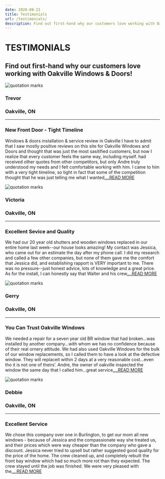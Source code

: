 ```yaml
---
date: 2020-08-21
title: Testimonials
url: /testimonials/
description: Find out first-hand why our customers love working with Oakville Windows & Doors!
---
```

<div class="content container">
    <h1 class="Testimonials title">TESTIMONIALS</h1>
    <h2 id="blurb" class="Testimonials">
        Find out first-hand why our customers love<br />
        working with Oakville Windows & Doors!
    </h2>
    <div id="testimonials">
        <div class="individual">
            <div class="leftQuote quote">
                <img alt="quotation marks" src="/img/quotation.png"/>
            </div>
            <div class="leftFrom from">
                <h3 class="Testimonials">Trevor</h3>
                <h3 class="Testimonials">Oakville, ON</h3>
                <hr />
            </div>
            <div class="leftReview review">
                <h3 class="Testimonials">New Front Door - Tight Timeline</h3>
                <p>
                    Windows & doors installation & service review in Oakville
                    I have to admit that I saw mostly positive reviews on this site for Oakville
                    Windows and Doors and thought that was just the most sasitified customers,
                    but now I realize that every customer feels the same way, including myself. had
                    received other quotes from other competitors, but only Andre truly understood
                    my needs and I felt comfortable working with him. I came to him with a very
                    tight timeline, so tight in fact that some of the competition thought that he was
                    just telling me what I wanted<a class="readMore Testimonials" href="https://homestars.com/companies/2785148-oakville-windows-doors-inc" target="_blank" rel="noreferrer">....READ MORE</a>
                </p>
            </div>
        </div>
        <div class="individual">
            <div class="rightQuote quote">
                <img alt="quotation marks" src="/img/quotation.png"/>
            </div>
            <div class="rightFrom from">
                <h3 class="Testimonials">Victoria</h3>
                <h3 class="Testimonials">Oakville, ON</h3>
                <hr />
            </div>
            <div class="rightReview review">
                <h3 class="Testimonials">Excellent Sevice and Quality</h3>
                <p>
                    We had our 20 year old shutters and wooden windows replaced in our entire
                    home last week--our house looks amazing! My contact was Jessica, who came
                    out for an estimate the day after my phone call. I did my research and called a
                    few other companies, but none of them gave me the comfort that Jessica did,
                    and establishing rapport is VERY important to me. There was no pressure--just
                    honest advice, lots of knowledge and a great price. As for the install, I can
                    honestly say that Walter and his crew<a class="readMore Testimonials" href="https://homestars.com/companies/2785148-oakville-windows-doors-inc" target="_blank" rel="noreferrer">....READ MORE</a>
                </p>
            </div>
        </div>
        <div class="individual">
            <div class="leftQuote quote">
                <img alt="quotation marks" src="/img/quotation.png"/>
            </div>
            <div class="leftFrom from">
                <h3 class="Testimonials">Gerry</h3>
                <h3 class="Testimonials">Oakville, ON</h3>
                <hr />
            </div>
            <div class="leftReview review">
                <h3>You Can Trust Oakville Windows</h3>
                <p>
                    We needed a repair for a seven year old BR window that had broken...was
                    installed by another company...with whom we has no confidence because of
                    their real ornery attitude. We had also used Oakville Windows for the bulk of
                    our window replacements, so I called them to have a look at the defective
                    window. They will replaceit within 2 days at a very reasonable cost...even tho it
                    is not one of theirs’. Andre, the owner of oakville inspected the window the
                    same day that I called him...great service<a class="readMore Testimonials" href="https://homestars.com/companies/2785148-oakville-windows-doors-inc" target="_blank" rel="noreferrer">....READ MORE</a>
                </p>
            </div>
        </div>
        <div class="individual">
            <div class="rightQuote quote">
                <img alt="quotation marks" src="/img/quotation.png"/>
            </div>
            <div class="rightFrom from">
                <h3 class="Testimonials">Debbie</h3>
                <h3 class="Testimonials">Oakville, ON</h3>
                <hr />
            </div>
            <div class="rightReview review">
                <h3 class="Testimonials">Excellent Service</h3>
                <p>
                    We chose this company over one in Burlington, to get our mom all new
                    windows - because of Jessica and the compassionate way she treated us, and
                    their prices which were way cheaper than the company who gave a discount.
                    Jessica never tried to upsell but rather suggested good quality for the price of
                    the home. The crew cleaned up, and completely rebuilt the front bay window
                    which had so much more rot than they expected. The crew stayed until the job
                    was finished. We were very pleased with the<a class="readMore Testimonials" href="https://homestars.com/companies/2785148-oakville-windows-doors-inc" target="_blank" rel="noreferrer">....READ MORE</a>
                </p>
            </div>
        </div>
    </div>
</div>